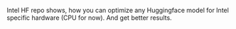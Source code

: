 Intel HF repo shows, how you can optimize any Huggingface model for Intel specific hardware (CPU for now). And get better results.
